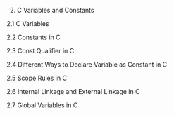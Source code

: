 2. C Variables and Constants

2.1 C Variables

2.2 Constants in C

2.3 Const Qualifier in C

2.4 Different Ways to Declare Variable as Constant in C

2.5 Scope Rules in C

2.6 Internal Linkage and External Linkage in C

2.7 Global Variables in C